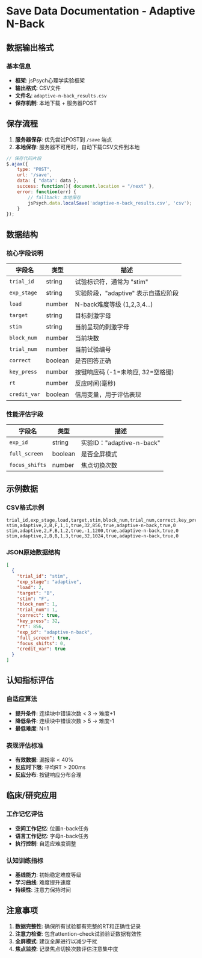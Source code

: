 # Save Data Documentation - Adaptive N-Back

## 数据输出格式

### 基本信息
- **框架**: jsPsych心理学实验框架
- **输出格式**: CSV文件
- **文件名**: `adaptive-n-back_results.csv`
- **保存机制**: 本地下载 + 服务器POST

## 保存流程

1. **服务器保存**: 优先尝试POST到 `/save` 端点
2. **本地保存**: 服务器不可用时，自动下载CSV文件到本地

```javascript
// 保存代码片段
$.ajax({
    type: "POST",
    url: '/save',
    data: { "data": data },
    success: function(){ document.location = "/next" },
    error: function(err) {
        // fallback: 本地保存
        jsPsych.data.localSave('adaptive-n-back_results.csv', 'csv');
    }
});
```

## 数据结构

### 核心字段说明

| 字段名 | 类型 | 描述 |
|--------|------|------|
| `trial_id` | string | 试验标识符，通常为 "stim" |
| `exp_stage` | string | 实验阶段，"adaptive" 表示自适应阶段 |
| `load` | number | N-back难度等级 (1,2,3,4...) |
| `target` | string | 目标刺激字母 |
| `stim` | string | 当前呈现的刺激字母 |
| `block_num` | number | 当前块数 |
| `trial_num` | number | 当前试验编号 |
| `correct` | boolean | 是否回答正确 |
| `key_press` | number | 按键响应码 (-1=未响应, 32=空格键) |
| `rt` | number | 反应时间(毫秒) |
| `credit_var` | boolean | 信用变量，用于评估表现 |

### 性能评估字段

| 字段名 | 类型 | 描述 |
|--------|------|------|
| `exp_id` | string | 实验ID："adaptive-n-back" |
| `full_screen` | boolean | 是否全屏模式 |
| `focus_shifts` | number | 焦点切换次数 |

## 示例数据

### CSV格式示例

```csv
trial_id,exp_stage,load,target,stim,block_num,trial_num,correct,key_press,rt,credit_var,exp_id,full_screen,focus_shifts
stim,adaptive,2,B,F,1,1,true,32,856,true,adaptive-n-back,true,0
stim,adaptive,2,F,B,1,2,true,-1,1200,true,adaptive-n-back,true,0
stim,adaptive,2,B,B,1,3,true,32,1024,true,adaptive-n-back,true,0
```

### JSON原始数据结构

```json
[
  {
    "trial_id": "stim",
    "exp_stage": "adaptive", 
    "load": 2,
    "target": "B",
    "stim": "F",
    "block_num": 1,
    "trial_num": 1,
    "correct": true,
    "key_press": 32,
    "rt": 856,
    "exp_id": "adaptive-n-back",
    "full_screen": true,
    "focus_shifts": 0,
    "credit_var": true
  }
]
```

## 认知指标评估

### 自适应算法
- **提升条件**: 连续块中错误次数 < 3 → 难度+1
- **降低条件**: 连续块中错误次数 > 5 → 难度-1
- **最低难度**: N=1

### 表现评估标准
- **有效数据**: 漏报率 < 40%
- **反应时下限**: 平均RT > 200ms
- **反应分布**: 按键响应分布合理

## 临床/研究应用

### 工作记忆评估
- **空间工作记忆**: 位置n-back任务
- **语言工作记忆**: 字母n-back任务
- **执行控制**: 自适应难度调整

### 认知训练指标
- **基线能力**: 初始稳定难度等级
- **学习曲线**: 难度提升速度
- **持续性**: 注意力保持时间

## 注意事项

1. **数据完整性**: 确保所有试验都有完整的RT和正确性记录
2. **注意力检查**: 包含attention-check试验验证数据有效性  
3. **全屏模式**: 建议全屏进行以减少干扰
4. **焦点监控**: 记录焦点切换次数评估注意集中度